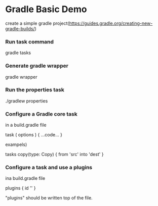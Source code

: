 # Gradle Basic Demo

create a simple gradle project(https://guides.gradle.org/creating-new-gradle-builds/)

### Run task command

gradle tasks

### Generate gradle wrapper

gradle wrapper

### Run the properties task

./gradlew properties

### Configure a Gradle core task

in a build.gradle file

task <taskname>( options ) { 
	...code...
}

exampels)

tasks copy(type: Copy) {
	from 'src'
	into 'dest'
}

### Configure a task and use a plugins

ina build.gradle file

plugins {
	id '<plugins names>'
}

"plugins" should be written top of the file.



